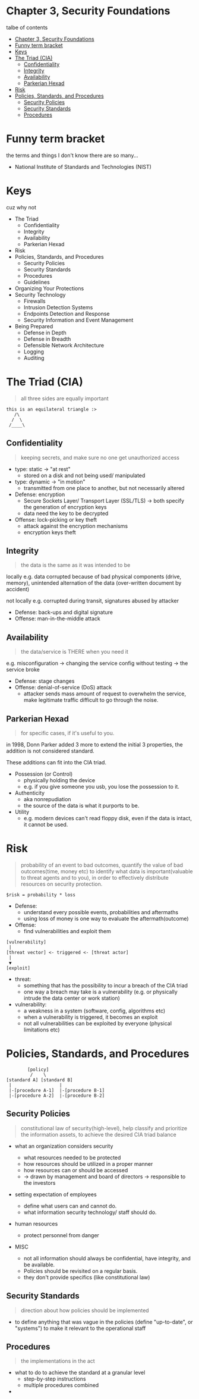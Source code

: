 # Chapter 3, Security Foundations
talbe of contents
- [Chapter 3, Security Foundations](#chapter-3-security-foundations)
- [Funny term bracket](#funny-term-bracket)
- [Keys](#keys)
- [The Triad (CIA)](#the-triad-cia)
  - [Confidentiality](#confidentiality)
  - [Integrity](#integrity)
  - [Availability](#availability)
  - [Parkerian Hexad](#parkerian-hexad)
- [Risk](#risk)
- [Policies, Standards, and Procedures](#policies-standards-and-procedures)
  - [Security Policies](#security-policies)
  - [Security Standards](#security-standards)
  - [Procedures](#procedures)

# Funny term bracket
the terms and things I don't know
there are so many...
- National Institute of Standards and Technologies (NIST)

# Keys
cuz why not

- The Triad
  - Confidentiality
  - Integrity
  - Availability
  - Parkerian Hexad
- Risk
- Policies, Standards, and Procedures
  - Security Policies
  - Security Standards
  - Procedures
  - Guidelines
- Organizing Your Protections
- Security Technology
  - Firewalls
  - Intrusion Detection Systems
  - Endpoints Detection and Response
  - Security Information and Event Management
- Being Prepared
  - Defense in Depth
  - Defense in Breadth
  - Defensible Network Architecture
  - Logging
  - Auditing

# The Triad (CIA)
> all three sides are equally important
```
this is an equilateral triangle :>
   /\   
  /  \        
 /____\
```
## Confidentiality
> keeping secrets, and make sure no one get unauthorized access
- type: static -> "at rest"
  - stored on a disk and not being used/ manipulated
- type: dynamic -> "in motion"
  - transmitted from one place to another, but not necessarily altered
- Defense: encryption
  - Secure Sockets Layer/ Transport Layer (SSL/TLS) -> both specify the generation of encryption keys
  - data need the key to be decrypted
- Offense: lock-picking or key theft 
  - attack against the encryption mechanisms
  - encryption keys theft

## Integrity
> the data is the same as it was intended to be

locally e.g. data corrupted because of bad physical components (drive, memory), unintended alternation of the data (over-written document by accident)

not locally e.g. corrupted during transit, signatures abused by attacker

- Defense: back-ups and digital signature
- Offense: man-in-the-middle attack

## Availability
> the data/service is THERE when you need it

e.g. misconfiguration -> changing the service config without testing -> the service broke

- Defense: stage changes
- Offense: denial-of-service (DoS) attack
  - attacker sends mass amount of request to overwhelm the service, make legitimate traffic difficult to go through the noise.

## Parkerian Hexad
> for specific cases, if it's useful to you.

in 1998, Donn Parker added 3 more to extend the initial 3 properties, the addition is not considered standard.

These additions can fit into the CIA triad.
- Possession (or Control)
  - physically holding the device
  - e.g. if you give someone you usb, you lose the possession to it.
- Authenticity
  - aka nonrepudiation
  - the source of the data is what it purports to be.
- Utility
  - e.g. modern devices can't read floppy disk, even if the data is intact, it cannot be used.

# Risk
> probability of an event to bad outcomes, quantify the value of bad outcomes(time, money etc) to identify what data is important(valuable to threat agents and to you), in order to effectively distribute resources on security protection.

`$risk = probability * loss`

- Defense:
  - understand every possible events, probabilities and aftermaths
  - using loss of money is one way to evaluate the aftermath(outcome)
- Offense:
  - find vulnerabilities and exploit them

```
[vulnerability]
 |
[threat vector] <- triggered <- [threat actor]
 |
 ▼
[exploit]
```

- threat:
  - something that has the possibility to incur a breach of the CIA triad
  - one way a breach may take is a vulnerability (e.g. or physically intrude the data center or work station)
- vulnerability:
  - a weakness in a system (software, config, algorithms etc)
  - when a vulnerability is triggered, it becomes an exploit
  - not all vulnerabilities can be exploited by everyone (physical limitations etc)

# Policies, Standards, and Procedures

```
        [policy]
         /    \
[standard A] [standard B]
 |                  |
 |-[procedure A-1]  |-[procedure B-1]
 |-[procedure A-2]  |-[procedure B-2]
```

## Security Policies
> constitutional law of security(high-level), help classify and prioritize the information assets, to achieve the desired CIA triad balance

- what an organization considers security
  - what resources needed to be protected
  - how resources should be utilized in a proper manner
  - how resources can or should be accessed
  - -> drawn by management and board of directors -> responsible to the investors
- setting expectation of employees
  - define what users can and cannot do.
  - what information security technology/ staff should do.
- human resources
  - protect personnel from danger

- MISC
  - not all information should always be confidential, have integrity, and be available.
  - Policies should be revisited on a regular basis.
  - they don't provide specifics (like constitutional law)

## Security Standards
> direction about how policies should be implemented

- to define anything that was vague in the policies (define "up-to-date", or "systems") to make it relevant to the operational staff

## Procedures
> the implementations in the act

- what to do to achieve the standard at a granular level
  - step-by-step instructions
  - multiple procedures combined
- 